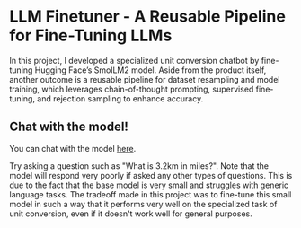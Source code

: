 # LLM Finetuner - A Reusable Pipeline for Fine-Tuning LLMs

In this project, I developed a specialized unit conversion chatbot by fine-tuning Hugging Face’s SmolLM2 model. Aside from the product itself, another outcome is a reusable pipeline for dataset resampling and model training, which leverages chain-of-thought prompting, supervised fine-tuning, and rejection sampling to enhance accuracy.

## Chat with the model!

You can chat with the model [here](https://github.com/ryanxshah/self-driving-car/tree/main/videos).

Try asking a question such as "What is 3.2km in miles?".
Note that the model will respond very poorly if asked any other types of questions. This is due to the fact that the base model is very small and struggles with generic language tasks. The tradeoff made in this project was to fine-tune this small model in such a way that it performs very well on the specialized task of unit conversion, even if it doesn't work well for general purposes.
